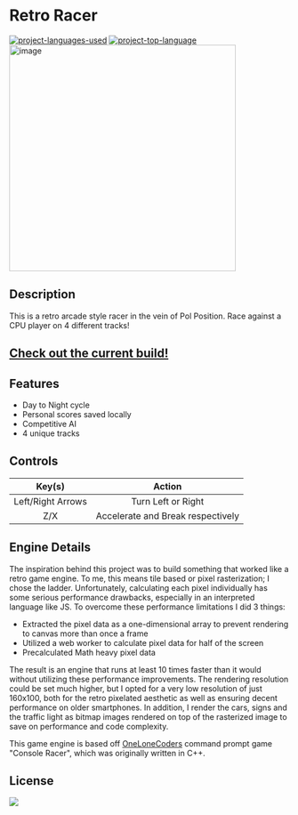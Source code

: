 # Retro Racer
  [![project-languages-used](https://img.shields.io/github/languages/count/ChrisKurz098/NASAteroids?color=important)](https://github.com/ChrisKurz098/racer)
  [![project-top-language](https://img.shields.io/github/languages/top/ChrisKurz098/NASAteroids?color=blueviolet)](https://github.com/ChrisKurz098/racer)  
<img width="407" alt="image" src="https://user-images.githubusercontent.com/90714216/177853724-f883b7a2-72ec-4f08-8069-da783de1bf24.png">

## Description  
This is a retro arcade style racer in the vein of Pol Position. Race against a CPU player on 4 different tracks!
## [Check out the current build!]([https://chriskurz098.github.io/racer/](https://billgonzo123.github.io/racer/))

## Features
- Day to Night cycle
- Personal scores saved locally
- Competitive AI
- 4 unique tracks

## Controls  
| Key(s) | Action |  
| :-------------: | :-------------:  
| Left/Right Arrows | Turn Left or Right |  
| Z/X | Accelerate and Break respectively |  

## Engine Details
The inspiration behind this project was to build something that worked like a retro game engine. To me, this means tile based or pixel rasterization; I chose the ladder.  Unfortunately, calculating each pixel individually has some serious performance drawbacks, especially in an interpreted language like JS. To overcome these performance limitations I did 3 things:

- Extracted the pixel data as a one-dimensional array to prevent rendering to canvas more than once a frame
- Utilized a web worker to calculate pixel data for half of the screen
- Precalculated Math heavy pixel data

The result is an engine that runs at least 10 times faster than it would without utilizing these performance improvements. The rendering resolution could be set much higher, but I opted for a very low resolution of just 160x100, both for the retro pixelated aesthetic as well as ensuring decent performance on older smartphones. In addition, I render the cars, signs and the traffic light as bitmap images rendered on top of the rasterized image to save on performance and code complexity.

This game engine is based off  [OneLoneCoders](https://github.com/OneLoneCoder) command prompt game "Console Racer", which was originally written in C++. 



## License
  ![](https://img.shields.io/badge/license-MIT-blue)
